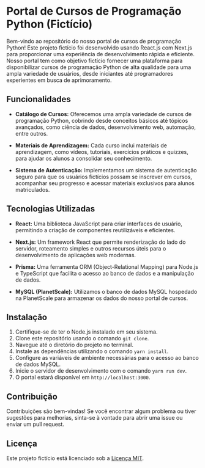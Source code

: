 # Portal de Cursos de Programação Python (Fictício)

Bem-vindo ao repositório do nosso portal de cursos de programação Python! Este projeto fictício foi desenvolvido usando React.js com Next.js para proporcionar uma experiência de desenvolvimento rápida e eficiente. Nosso portal tem como objetivo fictício fornecer uma plataforma para disponibilizar cursos de programação Python de alta qualidade para uma ampla variedade de usuários, desde iniciantes até programadores experientes em busca de aprimoramento.

## Funcionalidades

- **Catálogo de Cursos:** Oferecemos uma ampla variedade de cursos de programação Python, cobrindo desde conceitos básicos até tópicos avançados, como ciência de dados, desenvolvimento web, automação, entre outros.

- **Materiais de Aprendizagem:** Cada curso inclui materiais de aprendizagem, como vídeos, tutoriais, exercícios práticos e quizzes, para ajudar os alunos a consolidar seu conhecimento.

- **Sistema de Autenticação:** Implementamos um sistema de autenticação seguro para que os usuários fictícios possam se inscrever em cursos, acompanhar seu progresso e acessar materiais exclusivos para alunos matriculados.

## Tecnologias Utilizadas

- **React:** Uma biblioteca JavaScript para criar interfaces de usuário, permitindo a criação de componentes reutilizáveis e eficientes.

- **Next.js:** Um framework React que permite renderização do lado do servidor, roteamento simples e outros recursos úteis para o desenvolvimento de aplicações web modernas.

- **Prisma:** Uma ferramenta ORM (Object-Relational Mapping) para Node.js e TypeScript que facilita o acesso ao banco de dados e a manipulação de dados.

- **MySQL (PlanetScale):** Utilizamos o banco de dados MySQL hospedado na PlanetScale para armazenar os dados do nosso portal de cursos.

## Instalação

1. Certifique-se de ter o Node.js instalado em seu sistema.
2. Clone este repositório usando o comando `git clone`.
3. Navegue até o diretório do projeto no terminal.
4. Instale as dependências utilizando o comando `yarn install`.
5. Configure as variáveis de ambiente necessárias para o acesso ao banco de dados MySQL.
6. Inicie o servidor de desenvolvimento com o comando `yarn run dev`.
7. O portal estará disponível em `http://localhost:3000`.

## Contribuição

Contribuições são bem-vindas! Se você encontrar algum problema ou tiver sugestões para melhorias, sinta-se à vontade para abrir uma issue ou enviar um pull request.

## Licença

Este projeto fictício está licenciado sob a [Licença MIT](LICENSE).
